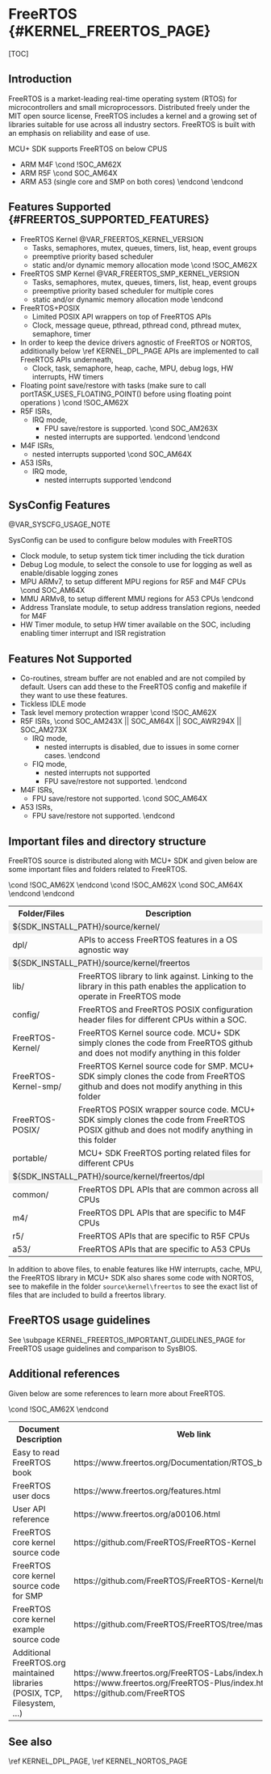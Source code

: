 # FreeRTOS {#KERNEL_FREERTOS_PAGE}

[TOC]

## Introduction

FreeRTOS is a market-leading real-time operating system (RTOS) for microcontrollers and small microprocessors. Distributed freely under the MIT open source license, FreeRTOS includes a kernel and a growing set of libraries suitable for use across all industry sectors. FreeRTOS is built with an emphasis on reliability and ease of use.

MCU+ SDK supports FreeRTOS on below CPUS
- ARM M4F
\cond !SOC_AM62X
- ARM R5F
\cond SOC_AM64X
- ARM A53 (single core and SMP on both cores)
\endcond
\endcond

## Features Supported {#FREERTOS_SUPPORTED_FEATURES}

- FreeRTOS Kernel @VAR_FREERTOS_KERNEL_VERSION
  - Tasks, semaphores, mutex, queues, timers, list, heap, event groups
  - preemptive priority based scheduler
  - static and/or dynamic memory allocation mode
\cond !SOC_AM62X
- FreeRTOS SMP Kernel @VAR_FREERTOS_SMP_KERNEL_VERSION
  - Tasks, semaphores, mutex, queues, timers, list, heap, event groups
  - preemptive priority based scheduler for multiple cores
  - static and/or dynamic memory allocation mode
\endcond
- FreeRTOS+POSIX
  - Limited POSIX API wrappers on top of FreeRTOS APIs
  - Clock, message queue, pthread, pthread cond, pthread mutex, semaphore, timer
- In order to keep the device drivers agnostic of FreeRTOS or NORTOS, additionally below \ref KERNEL_DPL_PAGE APIs are implemented to call FreeRTOS APIs underneath,
  - Clock, task, semaphore, heap, cache, MPU, debug logs, HW interrupts, HW timers
- Floating point save/restore with tasks (make sure to call portTASK_USES_FLOATING_POINT() before using floating point operations )
\cond !SOC_AM62X
- R5F ISRs,
  - IRQ mode,
    - FPU save/restore is supported.
\cond SOC_AM263X
    - nested interrupts are supported.
\endcond
\endcond
- M4F ISRs,
  - nested interrupts supported
\cond SOC_AM64X
- A53 ISRs,
  - IRQ mode,
    - nested interrupts supported
\endcond

## SysConfig Features

@VAR_SYSCFG_USAGE_NOTE

SysConfig can be used to configure below modules with FreeRTOS
- Clock module, to setup system tick timer including the tick duration
- Debug Log module, to select the console to use for logging as well as enable/disable logging zones
- MPU ARMv7, to setup different MPU regions for R5F and M4F CPUs
\cond SOC_AM64X
- MMU ARMv8, to setup different MMU regions for A53 CPUs
\endcond
- Address Translate module, to setup  address translation regions, needed for M4F
- HW Timer module, to setup HW timer available on the SOC, including enabling timer interrupt and ISR registration

## Features Not Supported

- Co-routines, stream buffer are not enabled and are not compiled by default. Users can add these to the FreeRTOS config and makefile if they want to use these features.
- Tickless IDLE mode
- Task level memory protection wrapper
\cond !SOC_AM62X
- R5F ISRs,
\cond SOC_AM243X || SOC_AM64X || SOC_AWR294X || SOC_AM273X
  - IRQ mode,
    - nested interrupts is disabled, due to issues in some corner cases.
\endcond
  - FIQ mode,
    - nested interrupts not supported
    - FPU save/restore not supported.
\endcond
- M4F ISRs,
  - FPU save/restore not supported.
\cond SOC_AM64X
- A53 ISRs,
  - FPU save/restore not supported.
\endcond

## Important files and directory structure

FreeRTOS source is distributed along with MCU+ SDK and given below are some important files and folders related to FreeRTOS.

<table>
<tr>
    <th>Folder/Files
    <th>Description
</tr>
<tr><td colspan="2" bgcolor=#F0F0F0> ${SDK_INSTALL_PATH}/source/kernel/</td></tr>
<tr>
    <td>dpl/
    <td>APIs to access FreeRTOS features in a OS agnostic way</td>
</tr>
<tr><td colspan="2" bgcolor=#F0F0F0> ${SDK_INSTALL_PATH}/source/kernel/freertos</td></tr>
<tr>
    <td>lib/
    <td>FreeRTOS library to link against. Linking to the library in this path enables the application to operate in FreeRTOS mode </td>
</tr>
<tr>
    <td>config/
    <td>FreeRTOS and FreeRTOS POSIX configuration header files for different CPUs within a SOC.
</tr>
<tr>
    <td>FreeRTOS-Kernel/
    <td>FreeRTOS Kernel source code. MCU+ SDK simply clones the code from FreeRTOS github and does not modify anything in this folder</td>
</tr>
\cond !SOC_AM62X
<tr>
    <td>FreeRTOS-Kernel-smp/
    <td>FreeRTOS Kernel source code for SMP. MCU+ SDK simply clones the code from FreeRTOS github and does not modify anything in this folder</td>
</tr>
\endcond
<tr>
    <td>FreeRTOS-POSIX/
    <td>FreeRTOS POSIX wrapper source code. MCU+ SDK simply clones the code from FreeRTOS POSIX github and does not modify anything in this folder</td>
</tr>
<tr>
    <td>portable/
    <td>MCU+ SDK FreeRTOS porting related files for different CPUs</td>
</tr>
<tr><td colspan="2" bgcolor=#F0F0F0> ${SDK_INSTALL_PATH}/source/kernel/freertos/dpl</td></tr>
<tr>
    <td>common/
    <td>FreeRTOS DPL APIs that are common across all CPUs
</tr>
<tr>
    <td>m4/
    <td>FreeRTOS DPL APIs that are specific to M4F CPUs
</tr>
\cond !SOC_AM62X
<tr>
    <td>r5/
    <td>FreeRTOS APIs that are specific to R5F CPUs
</tr>
\cond SOC_AM64X
<tr>
    <td>a53/
    <td>FreeRTOS APIs that are specific to A53 CPUs
</tr>
\endcond
\endcond
</table>

In addition to above files, to enable features like HW interrupts, cache, MPU, the FreeRTOS library
in MCU+ SDK also shares some code with NORTOS, see to makefile in the folder `source\kernel\freertos` to see the exact list of files
that are included to build a freertos library.

## FreeRTOS usage guidelines

See \subpage KERNEL_FREERTOS_IMPORTANT_GUIDELINES_PAGE for FreeRTOS usage guidelines and comparison to SysBIOS.

## Additional references

Given below are some references to learn more about FreeRTOS.

<table>
<tr>
    <th>Document Description
    <th>Web link
</tr>
<tr>
    <td>Easy to read FreeRTOS book
    <td>https://www.freertos.org/Documentation/RTOS_book.html
</tr>
<tr>
    <td>FreeRTOS user docs
    <td>https://www.freertos.org/features.html
</tr>
<tr>
    <td>User API reference
    <td>https://www.freertos.org/a00106.html
</tr>
<tr>
    <td>FreeRTOS core kernel source code
    <td>https://github.com/FreeRTOS/FreeRTOS-Kernel
</tr>
\cond !SOC_AM62X
<tr>
    <td>FreeRTOS core kernel source code for SMP
    <td>https://github.com/FreeRTOS/FreeRTOS-Kernel/tree/smp
</tr>
\endcond
<tr>
    <td>FreeRTOS core kernel example source code
    <td>https://github.com/FreeRTOS/FreeRTOS/tree/master/FreeRTOS
</tr>
<tr>
    <td>Additional FreeRTOS.org maintained libraries (POSIX, TCP, Filesystem, …)
    <td>https://www.freertos.org/FreeRTOS-Labs/index.html \n
    https://www.freertos.org/FreeRTOS-Plus/index.html \n
    https://github.com/FreeRTOS
</tr>
</table>

## See also

\ref KERNEL_DPL_PAGE, \ref KERNEL_NORTOS_PAGE
